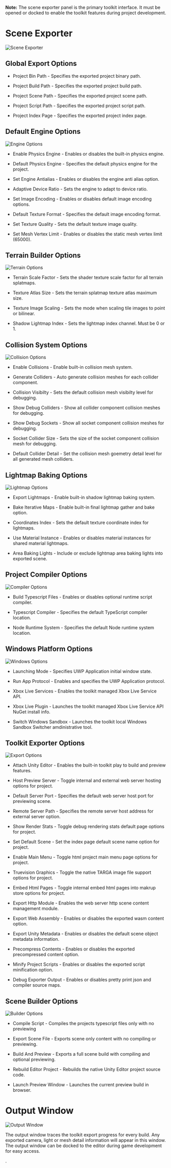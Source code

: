 
**Note:** The scene exporter panel is the primary toolkit interface. It must be opened or docked to enable the toolkit features during project development.


# Scene Exporter

![Scene Exporter](/img/exporters/unity/exporter.jpg)

## Global Export Options

* Project Bin Path        - Specifies the exported project binary path.

* Project Build Path      - Specifies the exported project build path.

* Project Scene Path      - Specifies the exported project scene path.

* Project Script Path     - Specifies the exported project script path.

* Project Index Page      - Specifies the exported project index page.

## Default Engine Options

![Engine Options](/img/exporters/unity/engine.jpg)

* Enable Physics Engine   - Enables or disables the built-in physics engine.

* Default Physics Engine  - Specifies the default physics engine for the project.

* Set Engine Antialias    - Enables or disables the engine anti alias option.

* Adaptive Device Ratio   - Sets the engine to adapt to device ratio.

* Set Image Encoding      - Enables or disables default image encoding options.

* Default Texture Format  - Specifies the default image encoding format.

* Set Texture Quality     - Sets the default texture image quality.

* Set Mesh Vertex Limit   - Enables or disables the static mesh vertex limit (65000).

## Terrain Builder Options

![Terrain Options](/img/exporters/unity/terrain.jpg)

* Terrain Scale Factor    - Sets the shader texture scale factor for all terrain splatmaps.

* Texture Atlas Size      - Sets the terrain splatmap texture atlas maximum size.

* Texture Image Scaling   - Sets the mode when scaling tile images to point or bilinear.

* Shadow Lightmap Index   - Sets the lightmap index channel. Must be 0 or 1.

## Collision System Options

![Collision Options](/img/exporters/unity/collision.jpg)

* Enable Collisions       - Enable built-in collision mesh system.

* Generate Colliders      - Auto generate collision meshes for each collider component.

* Collision Visibilty     - Sets the default collision mesh visibilty level for debugging.

* Show Debug Colliders    - Show all collider component collision meshes for debugging.

* Show Debug Sockets      - Show all socket component collision meshes for debugging.

* Socket Collider Size    - Sets the size of the socket component collision mesh for debugging.

* Default Collider Detail - Set the collision mesh goemetry detail level for all generated mesh colliders.

## Lightmap Baking Options

![Lightmap Options](/img/exporters/unity/lightmap.jpg)

* Export Lightmaps        - Enable built-in shadow lightmap baking system.

* Bake Iterative Maps     - Enable built-in final lightmap gather and bake option.

* Coordinates Index       - Sets the default texture coordinate index for lightmaps.

* Use Material Instance   - Enables or disables material instances for shared material lightmaps.

* Area Baking Lights      - Include or exclude lightmap area baking lights into exported scene.

## Project Compiler Options

![Compiler Options](/img/exporters/unity/compilers.jpg)

* Build Typescript Files  - Enables or disables optional runtime script compiler.

* Typescript Compiler     - Specifies the default TypeScript compiler location.

* Node Runtime System     - Specifies the default Node runtime system location.

## Windows Platform Options

![Windows Options](/img/exporters/unity/windows.jpg)

* Launching Mode          - Specifies UWP Application initial window state.

* Run App Protocol        - Enables and specifies the UWP Application protocol.

* Xbox Live Services      - Enables the toolkit managed Xbox Live Service API.

* Xbox Live Plugin        - Launches the toolkit managed Xbox Live Service API NuGet install info.

* Switch Windows Sandbox  - Launches the toolkit local Windows Sandbox Switcher amdinistrative tool.

## Toolkit Exporter Options

![Export Options](/img/exporters/unity/export.jpg)

* Attach Unity Editor     - Enables the built-in toolkit play to build and preview features.

* Host Preview Server     - Toggle internal and external web server hosting options for project.

* Default Server Port     - Specifies the default web server host port for previewing scene.

* Remote Server Path      - Specifies the remote server host address for external server option.

* Show Render Stats       - Toggle debug rendering stats default page options for project.

* Set Default Scene       - Set the index page default scene name option for project.

* Enable Main Menu        - Toggle html project main menu page options for project.

* Truevision Graphics     - Toggle the native TARGA image file support options for project.

* Embed Html Pages        - Toggle internal embed html pages into makrup store options for project.

* Export Http Module      - Enables the web server http scene content management module.

* Export Web Assembly     - Enables or disables the exported wasm content option.

* Export Unity Metadata   - Enables or disables the default scene object metadata information.

* Precompress Contents    - Enables or disables the exported precompressed content option.

* Minify Project Scripts  - Enables or disables the exported script minification option.

* Debug Exporter Output   - Enables or disables pretty print json and compiler source maps.

## Scene Builder Options

![Builder Options](/img/exporters/unity/builder.jpg)

* Compile Script          - Compiles the projects typescript files only with no previewing

* Export Scene File       - Exports scene only content with no compiling or previewing.

* Build And Preview       - Exports a full scene build with compiling and optional previewing.

* Rebuild Editor Project  - Rebuilds the native Unity Editor project source code.

* Launch Preview Window   - Launches the current preview build in browser.


# Output Window

![Output Window](/img/exporters/unity/output.jpg)

The output window traces the toolkit export progress for every build. Any exported camera, light or mesh detail information will appear in this window. The output window can be docked to the editor during game development for easy access.

.